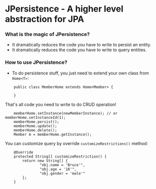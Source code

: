 # JPersistence - A higher level abstraction for JPA

### What is the magic of JPersistence?
* It dramatically reduces the code you have to write to persist an entity.
* It dramatically reduces the code you have to write to query entities.

### How to use JPersistence?
* To do persistence stuff, you just need to extend your own class from `Home<T>`:
```
    public class MemberHome extends Home<Member> {
    
    }
```
That's all code you need to write to do CRUD operation!
```
    memberHome.setInstance(newMemberInstance); // or memberHome.setInstanceId(1);
    memberHome.persist();
    memberHome.update();
    memberHome.delete();
    Member m = memberHome.getInstance();
```
You can customize query by override `customizeRestrictions()` method:
```
	@Override
	protected String[] customizeRestriction() {
		return new String[] {
				"obj.name = 'Bruce'",
				"obj.age = '18'",
				"obj.gender = 'male'"
		};
	}
```
